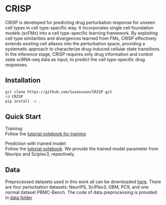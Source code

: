 # CRISP
CRISP is developed for predicting drug perturbation response for unseen cell types in cell type-specific way. It incorporates single cell foundation models (scFMs) into a cell type-specific learning framework. By exploiting cell type similarities and divergences learned from FMs, CRISP effectively extends existing cell atlases into the perturbation space, providing a systematic approach to characterize drug-induced cellular state transitions. In the inference stage, CRISP requires only drug information and control state scRNA-seq data as input, to predict the cell type-specific drug responses.

## Installation

```bash
git clone https://github.com/Susanxuan/CRISP.git
cd CRISP
pip install -e .
```

## Quick Start

Training: \
Follow the [tutorial notebook for training](/tutorials/training.ipynb)

Prediction with trained model: \
Follow the [tutorial notebook](/tutorials/zeroshot_prediction.ipynb). We provide the trained model parameter from Neurips and Sciplex3, repectively.

## Data

Preprocessed datasets used in this work all can be downloaded [here](https://drive.google.com/drive/folders/1QWjmpYZMaqxfLwIeLjwoz-H9vX60udeu?usp=drive_link). There are four perturbation datasets: NeurIPS, SciPlex3, GBM, PC9, and one normal dataset PBMC-Bench. The code of data preprocessing is provided in [data folder](data/)






